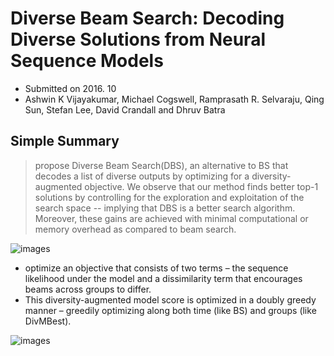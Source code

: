 # Diverse Beam Search: Decoding Diverse Solutions from Neural Sequence Models

- Submitted on 2016. 10
- Ashwin K Vijayakumar, Michael Cogswell, Ramprasath R. Selvaraju, Qing Sun, Stefan Lee, David Crandall and Dhruv Batra

## Simple Summary

>  propose Diverse Beam Search(DBS), an alternative to BS that decodes a list of diverse outputs by optimizing for a diversity-augmented objective. We observe that our method finds better top-1 solutions by controlling for the exploration and exploitation of the search space -- implying that DBS is a better search algorithm. Moreover, these gains are achieved with minimal computational or memory overhead as compared to beam search.

![images](../images/dbs_1.png)

-  optimize an objective that consists of two terms – the sequence likelihood under the model and a dissimilarity term that encourages beams across groups to differ.
-  This diversity-augmented model score is optimized in a doubly greedy manner – greedily optimizing along both time (like BS) and groups (like DivMBest).

![images](../images/dbs_2.png)